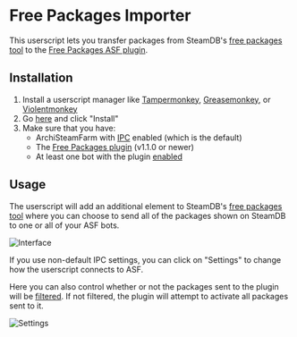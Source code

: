 # Free Packages Importer

This userscript lets you transfer packages from SteamDB's [free packages tool](https://steamdb.info/freepackages/) to the [Free Packages ASF plugin](https://github.com/Citrinate/FreePackages).

## Installation

1. Install a userscript manager like [Tampermonkey](https://www.tampermonkey.net/), [Greasemonkey](https://addons.mozilla.org/en-US/firefox/addon/greasemonkey/), or [Violentmonkey](https://violentmonkey.github.io/)
2. Go [here](https://raw.githubusercontent.com/Citrinate/FreePackages/main/FreePackagesImporter/code.user.js) and click "Install"
3. Make sure that you have:
    - ArchiSteamFarm with [IPC](https://github.com/JustArchiNET/ArchiSteamFarm/wiki/IPC) enabled (which is the default)
    - The [Free Packages plugin](https://github.com/Citrinate/FreePackages) (v1.1.0 or newer)
    - At least one bot with the plugin [enabled](https://github.com/Citrinate/FreePackages#enabling-the-plugin)

## Usage

The userscript will add an additional element to SteamDB's [free packages tool](https://steamdb.info/freepackages/) where you can choose to send all of the packages shown on SteamDB to one or all of your ASF bots.

![Interface](https://github.com/Citrinate/FreePackages/FreePackagesImporter/Screenshots/interface.png)

If you use non-default IPC settings, you can click on "Settings" to change how the userscript connects to ASF.

Here you can also control whether or not the packages sent to the plugin will be [filtered](https://github.com/Citrinate/FreePackages#enabling-package-filters).  If not filtered, the plugin will attempt to activate all packages sent to it.

![Settings](https://github.com/Citrinate/FreePackages/FreePackagesImporter/Screenshots/settings.png)
